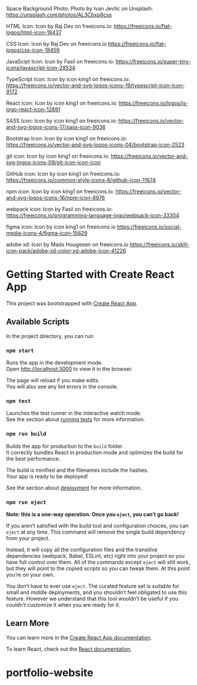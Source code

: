 Space Background Photo: Photo by Ivan Jevtic on Unsplash: https://unsplash.com/photos/AL3Cbxp8css

HTML Icon: Icon by Raj Dev on freeicons.io: https://freeicons.io/flat-logos/html-icon-18437

CSS Icon: Icon by Raj Dev on freeicons.io https://freeicons.io/flat-logos/css-icon-18459

JavaScipt Icon: Icon by Fasil on freeicons.io: https://freeicons.io/super-tiny-icons/javascript-icon-28534

TypeScript Icon: Icon by icon king1 on freeicons.io: https://freeicons.io/vector-and-svg-logos-icons-19/typescript-icon-icon-9172

React Icon: Icon by icon king1 on freeicons.io: https://freeicons.io/logos/js-logo-react-icon-12891

SASS Icon: Icon by icon king1 on freeicons.io: https://freeicons.io/vector-and-svg-logos-icons-17/sass-icon-9036

Bootstrap Icon: Icon by icon king1 on freeicons.io: https://freeicons.io/vector-and-svg-logos-icons-04/bootstrap-icon-2523

git icon: Icon by icon king1 on freeicons.io: https://freeicons.io/vector-and-svg-logos-icons-09/git-icon-icon-icon

GitHub icon: Icon by icon king1 on freeicons.io: https://freeicons.io/common-style-icons-8/github-icon-11674

npm icon: Icon by icon king1 on freeicons.io: https://freeicons.io/vector-and-svg-logos-icons-16/npm-icon-8976

webpack icon: Icon by Fasil on freeicons.io: https://freeicons.io/programming-language-logo/webpack-icon-33304

figma icon: Icon by icon king1 on freeicons.io https://freeicons.io/social-media-icons-4/figma-icon-15629

adobe xd: Icon by Mads Hougesen on freeicons.io https://freeicons.io/skill-icon-pack/adobe-xd-color-xd-adobe-icon-41226

# Getting Started with Create React App

This project was bootstrapped with [Create React App](https://github.com/facebook/create-react-app).

## Available Scripts

In the project directory, you can run:

### `npm start`

Runs the app in the development mode.\
Open [http://localhost:3000](http://localhost:3000) to view it in the browser.

The page will reload if you make edits.\
You will also see any lint errors in the console.

### `npm test`

Launches the test runner in the interactive watch mode.\
See the section about [running tests](https://facebook.github.io/create-react-app/docs/running-tests) for more information.

### `npm run build`

Builds the app for production to the `build` folder.\
It correctly bundles React in production mode and optimizes the build for the best performance.

The build is minified and the filenames include the hashes.\
Your app is ready to be deployed!

See the section about [deployment](https://facebook.github.io/create-react-app/docs/deployment) for more information.

### `npm run eject`

**Note: this is a one-way operation. Once you `eject`, you can’t go back!**

If you aren’t satisfied with the build tool and configuration choices, you can `eject` at any time. This command will remove the single build dependency from your project.

Instead, it will copy all the configuration files and the transitive dependencies (webpack, Babel, ESLint, etc) right into your project so you have full control over them. All of the commands except `eject` will still work, but they will point to the copied scripts so you can tweak them. At this point you’re on your own.

You don’t have to ever use `eject`. The curated feature set is suitable for small and middle deployments, and you shouldn’t feel obligated to use this feature. However we understand that this tool wouldn’t be useful if you couldn’t customize it when you are ready for it.

## Learn More

You can learn more in the [Create React App documentation](https://facebook.github.io/create-react-app/docs/getting-started).

To learn React, check out the [React documentation](https://reactjs.org/).
# portfolio-website
